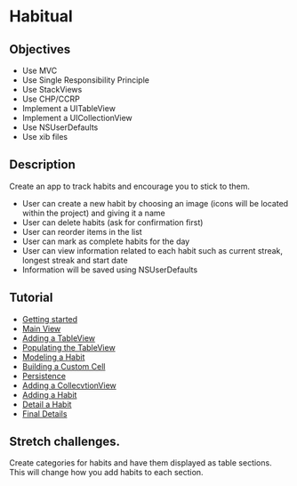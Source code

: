 # Habitual


## Objectives

- Use MVC
- Use Single Responsibility Principle
- Use StackViews
- Use CHP/CCRP
- Implement a UITableView
- Implement a UICollectionView
- Use NSUserDefaults
- Use xib files

## Description

Create an app to track habits and encourage you to stick to them.

- User can create a new habit by choosing an image (icons will be located within the project) and giving it a name
- User can delete habits (ask for confirmation first)
- User can reorder items in the list
- User can mark as complete habits for the day
- User can view information related to each habit such as current streak, longest streak and start date
- Information will be saved using NSUserDefaults

## Tutorial 

- [Getting started](./P00-Getting-Started/)
- [Main View](./P01-Main-View/)
- [Adding a TableView](./P02-Adding-a-Table-View/)
- [Populating the TableView](./P03-Populating-the-Table-View/)
- [Modeling a Habit](./P04-Modeling-the-Habit/)
- [Building a Custom Cell](./P05-Building-a-Custom-Cell/)
- [Persistence](./P06-Persistence/)
- [Adding a CollecvtionView](./P07-Adding-a-Collection-View/)
- [Adding a Habit](./P08-Adding-a-Habit/)
- [Detail a Habit](./P09-Detail-a-Habit/)
- [Final Details](./P10-Final-Details/)

## Stretch challenges.

Create categories for habits and have them displayed as table sections. This will change how you add habits to each section.
